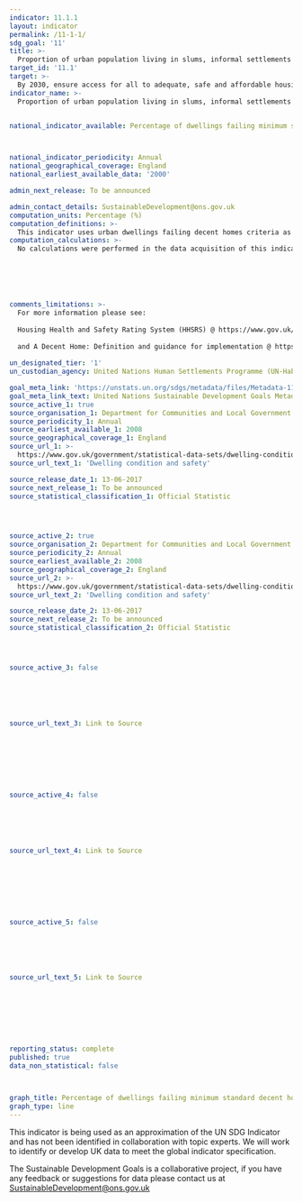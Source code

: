 ```yaml
---
indicator: 11.1.1
layout: indicator
permalink: /11-1-1/
sdg_goal: '11'
title: >-
  Proportion of urban population living in slums, informal settlements or inadequate housing
target_id: '11.1'
target: >-
  By 2030, ensure access for all to adequate, safe and affordable housing and basic services and upgrade slums
indicator_name: >-
  Proportion of urban population living in slums, informal settlements or inadequate housing


national_indicator_available: Percentage of dwellings failing minimum standard decent homes criteria.



national_indicator_periodicity: Annual
national_geographical_coverage: England
national_earliest_available_data: '2000'

admin_next_release: To be announced

admin_contact_details: SustainableDevelopment@ons.gov.uk
computation_units: Percentage (%)
computation_definitions: >-
  This indicator uses urban dwellings failing decent homes criteria as an approximation for ‘slums, informal settlements or inadequate housing’ as defined in UN global metadata. Homes failing the current minimum standard are those posing a Category 1 hazard under the Housing Health and Safety Rating System (HHSRS).  From 2008 the survey is able to provide estimates  based on 26 of the 29 hazards, however to maintain consistency and avoid a break in the time series decent homes estimates will be based on 15 hazards.  Estimates for the HHSRS in this report not related to Decent Homes are based on 26 hazards.
computation_calculations: >-
  No calculations were performed in the data acquisition of this indicator as appropriate data was readily available in the final format specified by this indicator. For insight into the details of potential calculations please refer to the original source metadata or source contact.






comments_limitations: >-
  For more information please see:
  
  Housing Health and Safety Rating System (HHSRS) @ https://www.gov.uk/government/uploads/system/uploads/attachment_data/file/9425/150940.pdf
  
  and A Decent Home: Definition and guidance for implementation @ https://www.gov.uk/government/uploads/system/uploads/attachment_data/file/7812/138355.pdf
  
un_designated_tier: '1'
un_custodian_agency: United Nations Human Settlements Programme (UN-Habitat)

goal_meta_link: 'https://unstats.un.org/sdgs/metadata/files/Metadata-11-01-01.pdf'
goal_meta_link_text: United Nations Sustainable Development Goals Metadata (PDF 93.1 KB)
source_active_1: true
source_organisation_1: Department for Communities and Local Government
source_periodicity_1: Annual
source_earliest_available_1: 2008
source_geographical_coverage_1: England
source_url_1: >-
  https://www.gov.uk/government/statistical-data-sets/dwelling-condition-and-safety
source_url_text_1: 'Dwelling condition and safety'

source_release_date_1: 13-06-2017
source_next_release_1: To be announced
source_statistical_classification_1: Official Statistic 




source_active_2: true
source_organisation_2: Department for Communities and Local Government (DCLG)
source_periodicity_2: Annual
source_earliest_available_2: 2008
source_geographical_coverage_2: England
source_url_2: >-
  https://www.gov.uk/government/statistical-data-sets/dwelling-condition-and-safety
source_url_text_2: 'Dwelling condition and safety'

source_release_date_2: 13-06-2017
source_next_release_2: To be announced
source_statistical_classification_2: Official Statistic 




source_active_3: false






source_url_text_3: Link to Source








source_active_4: false






source_url_text_4: Link to Source








source_active_5: false






source_url_text_5: Link to Source








reporting_status: complete
published: true
data_non_statistical: false



graph_title: Percentage of dwellings failing minimum standard decent homes criteria
graph_type: line
---
```

This indicator is being used as an approximation of the UN SDG Indicator and has not been identified in collaboration with topic experts. We will work to identify or develop UK data to meet the global indicator specification.
  
The Sustainable Development Goals is a collaborative project, if you have any feedback or suggestions for data please contact us at <SustainableDevelopment@ons.gov.uk>


